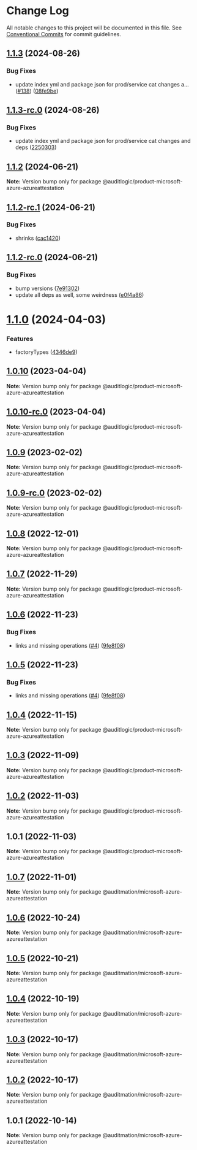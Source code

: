 # Change Log

All notable changes to this project will be documented in this file.
See [Conventional Commits](https://conventionalcommits.org) for commit guidelines.

## [1.1.3](https://github.com/auditlogic/product/compare/@auditlogic/product-microsoft-azure-azureattestation@1.1.2...@auditlogic/product-microsoft-azure-azureattestation@1.1.3) (2024-08-26)


### Bug Fixes

* update index yml and package json for prod/service cat changes a… ([#138](https://github.com/auditlogic/product/issues/138)) ([08fe9be](https://github.com/auditlogic/product/commit/08fe9beb1c8457462a19bc69caa02e6212d97e1a))





## [1.1.3-rc.0](https://github.com/auditlogic/product/compare/@auditlogic/product-microsoft-azure-azureattestation@1.1.2...@auditlogic/product-microsoft-azure-azureattestation@1.1.3-rc.0) (2024-08-26)


### Bug Fixes

* update index yml and package json for prod/service cat changes and deps ([2250303](https://github.com/auditlogic/product/commit/225030363a363608240135b7ebed386b28f01e4b))





## [1.1.2](https://github.com/auditlogic/product/compare/@auditlogic/product-microsoft-azure-azureattestation@1.1.2-rc.1...@auditlogic/product-microsoft-azure-azureattestation@1.1.2) (2024-06-21)

**Note:** Version bump only for package @auditlogic/product-microsoft-azure-azureattestation





## [1.1.2-rc.1](https://github.com/auditlogic/product/compare/@auditlogic/product-microsoft-azure-azureattestation@1.1.2-rc.0...@auditlogic/product-microsoft-azure-azureattestation@1.1.2-rc.1) (2024-06-21)


### Bug Fixes

* shrinks ([cac1420](https://github.com/auditlogic/product/commit/cac14200fefcd8183ab69fe89a47bd3f70f563e9))





## [1.1.2-rc.0](https://github.com/auditlogic/product/compare/@auditlogic/product-microsoft-azure-azureattestation@1.1.0...@auditlogic/product-microsoft-azure-azureattestation@1.1.2-rc.0) (2024-06-21)


### Bug Fixes

* bump versions ([7e91302](https://github.com/auditlogic/product/commit/7e913023b8b312150ed7762c32fbbe616be71de5))
* update all deps as well, some weirdness ([e0f4a86](https://github.com/auditlogic/product/commit/e0f4a864714e2d3de6bbf3da014d5312fe53be2f))





# [1.1.0](https://github.com/auditlogic/product/compare/@auditlogic/product-microsoft-azure-azureattestation@1.0.10...@auditlogic/product-microsoft-azure-azureattestation@1.1.0) (2024-04-03)


### Features

* factoryTypes ([4346de9](https://github.com/auditlogic/product/commit/4346de92693aee892fccf725338ffc7b80ab182b))





## [1.0.10](https://github.com/auditlogic/product/compare/@auditlogic/product-microsoft-azure-azureattestation@1.0.9...@auditlogic/product-microsoft-azure-azureattestation@1.0.10) (2023-04-04)

**Note:** Version bump only for package @auditlogic/product-microsoft-azure-azureattestation





## [1.0.10-rc.0](https://github.com/auditlogic/product/compare/@auditlogic/product-microsoft-azure-azureattestation@1.0.9...@auditlogic/product-microsoft-azure-azureattestation@1.0.10-rc.0) (2023-04-04)

**Note:** Version bump only for package @auditlogic/product-microsoft-azure-azureattestation





## [1.0.9](https://github.com/auditlogic/product/compare/@auditlogic/product-microsoft-azure-azureattestation@1.0.8...@auditlogic/product-microsoft-azure-azureattestation@1.0.9) (2023-02-02)

**Note:** Version bump only for package @auditlogic/product-microsoft-azure-azureattestation





## [1.0.9-rc.0](https://github.com/auditlogic/product/compare/@auditlogic/product-microsoft-azure-azureattestation@1.0.8...@auditlogic/product-microsoft-azure-azureattestation@1.0.9-rc.0) (2023-02-02)

**Note:** Version bump only for package @auditlogic/product-microsoft-azure-azureattestation





## [1.0.8](https://github.com/auditlogic/product/compare/@auditlogic/product-microsoft-azure-azureattestation@1.0.7...@auditlogic/product-microsoft-azure-azureattestation@1.0.8) (2022-12-01)

**Note:** Version bump only for package @auditlogic/product-microsoft-azure-azureattestation





## [1.0.7](https://github.com/auditlogic/product/compare/@auditlogic/product-microsoft-azure-azureattestation@1.0.6...@auditlogic/product-microsoft-azure-azureattestation@1.0.7) (2022-11-29)

**Note:** Version bump only for package @auditlogic/product-microsoft-azure-azureattestation





## [1.0.6](https://github.com/auditlogic/product/compare/@auditlogic/product-microsoft-azure-azureattestation@1.0.4...@auditlogic/product-microsoft-azure-azureattestation@1.0.6) (2022-11-23)


### Bug Fixes

* links and missing operations ([#4](https://github.com/auditlogic/product/issues/4)) ([9fe8f08](https://github.com/auditlogic/product/commit/9fe8f08fe7c57fdb79f991ac35bd6ac2e7dcad38))





## [1.0.5](https://github.com/auditlogic/product/compare/@auditlogic/product-microsoft-azure-azureattestation@1.0.4...@auditlogic/product-microsoft-azure-azureattestation@1.0.5) (2022-11-23)


### Bug Fixes

* links and missing operations ([#4](https://github.com/auditlogic/product/issues/4)) ([9fe8f08](https://github.com/auditlogic/product/commit/9fe8f08fe7c57fdb79f991ac35bd6ac2e7dcad38))





## [1.0.4](https://github.com/auditlogic/product/compare/@auditlogic/product-microsoft-azure-azureattestation@1.0.3...@auditlogic/product-microsoft-azure-azureattestation@1.0.4) (2022-11-15)

**Note:** Version bump only for package @auditlogic/product-microsoft-azure-azureattestation





## [1.0.3](https://github.com/auditlogic/product/compare/@auditlogic/product-microsoft-azure-azureattestation@1.0.2...@auditlogic/product-microsoft-azure-azureattestation@1.0.3) (2022-11-09)

**Note:** Version bump only for package @auditlogic/product-microsoft-azure-azureattestation





## [1.0.2](https://github.com/auditlogic/product/compare/@auditlogic/product-microsoft-azure-azureattestation@1.0.1...@auditlogic/product-microsoft-azure-azureattestation@1.0.2) (2022-11-03)

**Note:** Version bump only for package @auditlogic/product-microsoft-azure-azureattestation





## 1.0.1 (2022-11-03)

**Note:** Version bump only for package @auditlogic/product-microsoft-azure-azureattestation





## [1.0.7](https://github.com/auditmation/store-content/compare/@auditmation/microsoft-azure-azureattestation@1.0.6...@auditmation/microsoft-azure-azureattestation@1.0.7) (2022-11-01)

**Note:** Version bump only for package @auditmation/microsoft-azure-azureattestation





## [1.0.6](https://github.com/auditmation/store-content/compare/@auditmation/microsoft-azure-azureattestation@1.0.5...@auditmation/microsoft-azure-azureattestation@1.0.6) (2022-10-24)

**Note:** Version bump only for package @auditmation/microsoft-azure-azureattestation





## [1.0.5](https://github.com/auditmation/store-content/compare/@auditmation/microsoft-azure-azureattestation@1.0.4...@auditmation/microsoft-azure-azureattestation@1.0.5) (2022-10-21)

**Note:** Version bump only for package @auditmation/microsoft-azure-azureattestation





## [1.0.4](https://github.com/auditmation/store-content/compare/@auditmation/microsoft-azure-azureattestation@1.0.3...@auditmation/microsoft-azure-azureattestation@1.0.4) (2022-10-19)

**Note:** Version bump only for package @auditmation/microsoft-azure-azureattestation





## [1.0.3](https://github.com/auditmation/store-content/compare/@auditmation/microsoft-azure-azureattestation@1.0.2...@auditmation/microsoft-azure-azureattestation@1.0.3) (2022-10-17)

**Note:** Version bump only for package @auditmation/microsoft-azure-azureattestation





## [1.0.2](https://github.com/auditmation/store-content/compare/@auditmation/microsoft-azure-azureattestation@1.0.1...@auditmation/microsoft-azure-azureattestation@1.0.2) (2022-10-17)

**Note:** Version bump only for package @auditmation/microsoft-azure-azureattestation





## 1.0.1 (2022-10-14)

**Note:** Version bump only for package @auditmation/microsoft-azure-azureattestation
